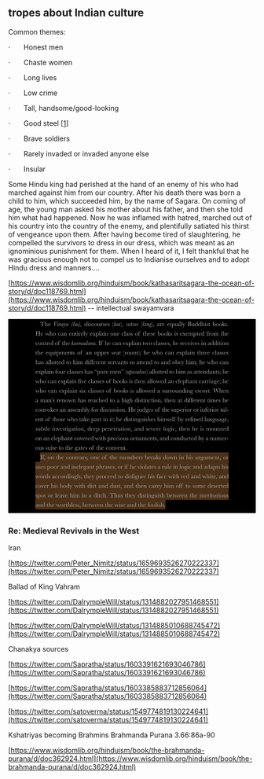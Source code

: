## tropes about Indian culture

Common themes:

·       Honest men

·       Chaste women

·       Long lives

·       Low crime

·       Tall, handsome/good-looking

·       Good steel [[1](https://twitter.com/TheEmissaryCo/status/1552671867118538752)]

·       Brave soldiers

·       Rarely invaded or invaded anyone else

·       Insular

Some Hindu king had perished at the hand of an enemy of his who had marched against him from our country. After his death there was born a child to him, which succeeded him, by the name of Sagara. On coming of age, the young man asked his mother about his father, and then she told him what had happened. Now he was inflamed with hatred, marched out of his country into the country of the enemy, and plentifully satiated his thirst of vengeance upon them. After having become tired of slaughtering, he compelled the survivors to dress in our dress, which was meant as an ignominious punishment for them. When I heard of it, I felt thankful that he was gracious enough not to compel us to Indianise ourselves and to adopt Hindu dress and manners....

[https://www.wisdomlib.org/hinduism/book/kathasaritsagara-the-ocean-of-story/d/doc118769.html](https://www.wisdomlib.org/hinduism/book/kathasaritsagara-the-ocean-of-story/d/doc118769.html) -- intellectual swayamvara

![](../../../_attachments/foreign/debate.png)

### Re: Medieval Revivals in the West

Iran

[https://twitter.com/Peter_Nimitz/status/1659693526270222337](https://twitter.com/Peter_Nimitz/status/1659693526270222337)

Ballad of King Vahram

[https://twitter.com/DalrympleWill/status/1314882027951468551](https://twitter.com/DalrympleWill/status/1314882027951468551)

[https://twitter.com/DalrympleWill/status/1314885010688745472](https://twitter.com/DalrympleWill/status/1314885010688745472)

Chanakya sources

[https://twitter.com/Sapratha/status/1603391621693046786](https://twitter.com/Sapratha/status/1603391621693046786)

[https://twitter.com/Sapratha/status/1603385883712856064](https://twitter.com/Sapratha/status/1603385883712856064)

[https://twitter.com/satoverma/status/1549774819130224641](https://twitter.com/satoverma/status/1549774819130224641)

Kshatriyas becoming Brahmins Brahmanda Purana 3.66:86a-90

[https://www.wisdomlib.org/hinduism/book/the-brahmanda-purana/d/doc362924.html](https://www.wisdomlib.org/hinduism/book/the-brahmanda-purana/d/doc362924.html)